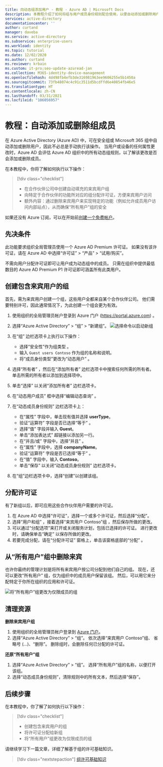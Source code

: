 ```yaml
---
title: 向动态组添加用户 - 教程 - Azure AD | Microsoft Docs
description: 本教程介绍了如何将组与用户成员身份规则配合使用，以便自动添加或删除用户
services: active-directory
documentationcenter: ''
author: curtand
manager: daveba
ms.service: active-directory
ms.subservice: enterprise-users
ms.workload: identity
ms.topic: tutorial
ms.date: 12/02/2020
ms.author: curtand
ms.reviewer: krbain
ms.custom: it-pro;seo-update-azuread-jan
ms.collection: M365-identity-device-management
ms.openlocfilehash: 4d498fb4efb3de316981963ee9606255e5b1450a
ms.sourcegitcommit: 73fb48074c4c91c3511d5bcdffd6e40854fb46e5
ms.translationtype: HT
ms.contentlocale: zh-CN
ms.lasthandoff: 03/31/2021
ms.locfileid: "106056957"
---
```

# <a name="tutorial-add-or-remove-group-members-automatically"></a>教程：自动添加或删除组成员

在 Azure Active Directory (Azure AD) 中，可在安全组或 Microsoft 365 组中自动添加或删除用户，因此不必总是手动执行该操作。 当用户或设备的任何属性更改时，Azure AD 会评估 Azure AD 组织中的所有动态组规则，以了解该更改是否会添加或删除成员。

在本教程中，你将了解如何执行以下操作：
> [!div class="checklist"]
> * 在合作伙伴公司中创建自动填充的来宾用户组
> * 向特定于合作伙伴的功能所对应的组分配许可证，方便来宾用户访问
> * 额外内容：通过删除来宾用户来实现特定的功能（例如允许成员用户访问内部站点），从而确保“所有用户”组的安全 

如果还没有 Azure 订阅，可以在开始前[创建一个免费帐户](https://azure.microsoft.com/free/)。

## <a name="prerequisites"></a>先决条件

此功能要求组织全局管理员使用一个 Azure AD Premium 许可证。 如果没有该许可证，请在 Azure AD 中选择“许可证”   > “产品”   >   “试用/购买”。

不需向用户分配许可证即可让用户成为动态组中的成员。 只需在组织中提供最低数目的 Azure AD Premium P1 许可证即可涵盖所有此类用户。 

## <a name="create-a-group-of-guest-users"></a>创建包含来宾用户的组

首先，需为来宾用户创建一个组，这些用户全都来自某个合作伙伴公司。 他们需要特别许可，因此通常情况下，为此创建一个组会更为有效。

1. 使用组织的全局管理员帐户登录到 Azure 门户 (https://portal.azure.com) 。
2. 选择“Azure Active Directory”   > “组”   >   “新建组”。
   ![选择命令以启动新组](./media/groups-dynamic-tutorial/new-group.png)
3. 在“组”  边栏选项卡上执行以下操作：
  
   * 选择“安全性”作为组类型  。
   * 输入 `Guest users Contoso` 作为组的名称和说明。
   * 将“成员身份类型”更改为“动态用户”   。
   
4. 选择“所有者”  ，然后在“添加所有者”  边栏选项卡中搜索任何所需的所有者。 单击所需的所有者以添加到选择项中。
5. 单击“选择”  以关闭“添加所有者”  边栏选项卡。  
6. 在“动态用户成员”  框中选择“编辑动态查询”  。
7. 在“动态成员身份规则”  边栏选项卡上：

   * 在“属性”  字段中，单击现有值并选择 **userType**。 
   * 验证“运算符”  字段是否已选择“等于”  。  
   * 选择“值”  字段并输入 **Guest**。 
   * 单击“添加表达式”  超链接以添加另一行。
   * 在“并且/或”  字段中，选择“并且”  。
   * 在“属性”  字段中，选择 **companyName**。
   * 验证“运算符”  字段是否已选择“等于”  。
   * 在“值”  字段中，输入 **Contoso**。
   * 单击“保存”  以关闭“动态成员身份规则”  边栏选项卡。
   
8. 在“组”边栏选项卡中，选择“创建”以创建该组。  

## <a name="assign-licenses"></a>分配许可证

有了新组以后，即可应用这些合作伙伴用户需要的许可证。

1. 在 Azure AD 中选择“许可证”，选择一个或多个许可证，然后选择“分配”。  
2. 选择“用户和组”  ，接着选择“来宾用户 Contoso”组  ，然后保存所做的更改。
3. 可以通过“分配选项”来打开或关闭服务计划，包括已选择的许可证。  进行更改时，请确保单击“确定”  以保存所做的更改。
4. 若要完成分配，请在“分配许可证”  窗格上，单击该窗格底部的“分配”  。

## <a name="remove-guests-from-all-users-group"></a>从“所有用户”组中删除来宾

也许你最终的管理计划是将所有来宾用户按公司分配到他们自己的组。 现在，还可以更改“所有用户”  组，仅为组织中的成员用户保留该组。 然后，可以用它来分配特定于你所在组织的应用和许可证。

   ![将“所有用户”组更改为仅限成员的组](./media/groups-dynamic-tutorial/all-users-edit.png)

## <a name="clean-up-resources"></a>清理资源

**删除来宾用户组**

1. 使用组织的全局管理员帐户登录到 [Azure 门户](https://portal.azure.com)。
2. 选择“Azure Active Directory”   >   “组”。 依次选择“来宾用户 Contoso”组、  省略号 (...)、“删除”。  删除组时，会删除任何已分配的许可证。

**还原“所有用户”组**
1. 选择“Azure Active Directory”   >   “组”。 选择“所有用户”组的名称，以便打开该组。 
1. 选择“动态成员身份规则”，清除规则中的所有文本，然后选择“保存”。  

## <a name="next-steps"></a>后续步骤

在本教程中，你了解了如何执行以下操作：
> [!div class="checklist"]
> * 创建包含来宾用户的组
> * 将许可证分配给新组
> * 将“所有用户”组更改为仅限成员的组

请继续学习下一篇文章，详细了解基于组的许可基础知识。
> [!div class="nextstepaction"]
> [组许可基础知识](../fundamentals/active-directory-licensing-whatis-azure-portal.md)



